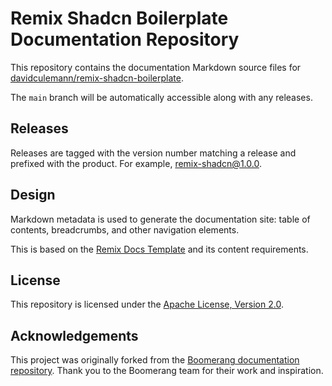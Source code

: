 # Remix Shadcn Boilerplate Documentation Repository

This repository contains the documentation Markdown source files for [davidculemann/remix-shadcn-boilerplate](https://github.com/davidculemann/remix-shadcn-boilerplate).

The `main` branch will be automatically accessible along with any releases.

## Releases

Releases are tagged with the version number matching a release and prefixed with the product. For example, remix-shadcn@1.0.0.

## Design

Markdown metadata is used to generate the documentation site: table of contents, breadcrumbs, and other navigation elements.

This is based on the [Remix Docs Template](https://github.com/boomerang-io/remix-docs-template?tab=readme-ov-file#frontmatter) and its content requirements.

## License

This repository is licensed under the [Apache License, Version 2.0](LICENSE).

## Acknowledgements

This project was originally forked from the [Boomerang documentation repository](https://github.com/boomerang-io/remix-docs-template). Thank you to the Boomerang team for their work and inspiration.
